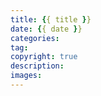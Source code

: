 ```yaml
---
title: {{ title }}
date: {{ date }}
categories: 
tag: 
copyright: true
description: 
images: 
---
```


